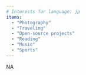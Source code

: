 ```yaml
---
# Interests for language: jp
items:
  - "Photography"
  - "Traveling"
  - "Open-source projects"
  - "Reading"
  - "Music"
  - "Sports"
---
```


NA
